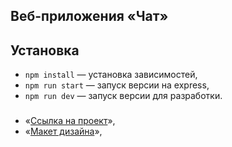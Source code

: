 ## Веб-приложения «Чат»

## Установка

- `npm install` — установка зависимостей,
- `npm run start` — запуск версии на express,
- `npm run dev` — запуск версии для разработки.


### 

- «[Ссылка на проект]()»,
- «[Макет дизайна](https://www.figma.com/file/jF5fFFzgGOxQeB4CmKWTiE/Chat_external_link?node-id=0%3A1)»,

